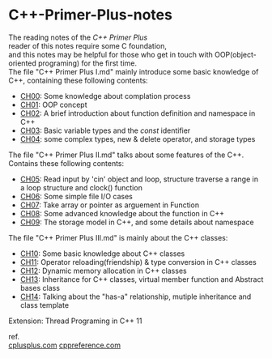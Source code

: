 # C++-Primer-Plus-notes
The reading notes of the *C++ Primer Plus*  
reader of this notes require some C foundation,  
and this notes may be helpful for those who get in touch with OOP(object-oriented programing) for the first time.  
The file "C++ Primer Plus I.md" mainly introduce some basic knowledge of C++, containing these following contents:
- [CH00](./C++%20Primer%20Plus.%20I.md#ch00): Some knowledge about complation process
- [CH01](./C++%20Primer%20Plus.%20I.md#ch01): OOP concept
- [CH02](./C++%20Primer%20Plus.%20I.md#ch02): A brief introduction about function definition and namespace in C++
- [CH03](./C++%20Primer%20Plus.%20I.md#ch03): Basic variable types and the *const* identifier 
- [CH04](./C++%20Primer%20Plus.%20I.md#ch04): some complex types, new & delete operator, and storage types  

The file "C++ Primer Plus II.md" talks about some features of the C++. Contains these following contents:
- [CH05](./C++%20Primer%20Plus.%20II.md#ch05): Read input by 'cin' object and loop, structure traverse a range in a loop structure and clock() function  
- [CH06](./C++%20Primer%20Plus.%20II.md#ch06): Some simple file I/O cases
- [CH07](./C++%20Primer%20Plus.%20II.md#ch07): Take array or pointer as arguement in Function
- [CH08](./C++%20Primer%20Plus.%20II.md#ch08): Some advanced knowledge about the function in C++
- [CH09](./C++%20Primer%20Plus.%20II.md#ch09): The storage model in C++, and some details about namespace

The file "C++ Primer Plus III.md" is mainly about the C++ classes:
- [CH10](./C++%20Primer%20Plus.%20III.md#ch10): Some basic knowledge about C++ classes
- [CH11](./C++%20Primer%20Plus.%20III.md#ch11): Operator reloading(friendship) & type conversion in C++ classes
- [CH12](./C++%20Primer%20Plus.%20III.md#ch12): Dynamic memory allocation in C++ classes
- [CH13](./C++%20Primer%20Plus.%20III.md#ch13): Inheritance for C++ classes, virtual member function and Abstract bases class
- [CH14](./C++%20Primer%20Plus.%20III.md#ch14): Talking about the "has-a" relationship, mutiple inheritance and class template

Extension: Thread Programing in C++ 11  


ref.  
[cplusplus.com](http://www.cplusplus.com/reference/)
[cppreference.com](https://en.cppreference.com/w/)
